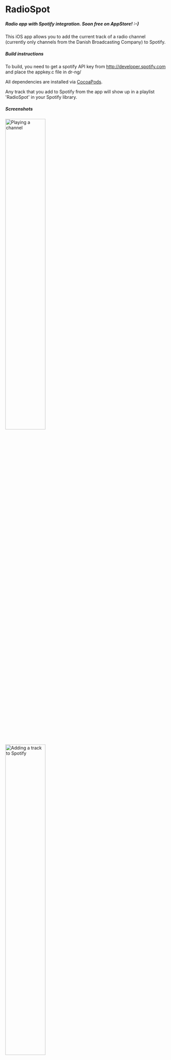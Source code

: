 RadioSpot
==========

##### Radio app with Spotify integration. Soon free on AppStore! :-)

This iOS app allows you to add the current track of a radio channel (currently only channels from the Danish Broadcasting Company) to Spotify.

##### Build instructions

To build, you need to get a spotify API key from http://developer.spotify.com and place the appkey.c file in dr-ng/

All dependencies are installed via <a href='http://cocoapods.org'>CocoaPods</a>.

Any track that you add to Spotify from the app will show up in a playlist 'RadioSpot' in your Spotify library.

##### Screenshots

<a href="http://i.imgur.com/nRexA9X.png"><img src="http://i.imgur.com/nRexA9X.png" title="Playing a channel"  width='50%'/></a>

<a href="http://i.imgur.com/boOD750.png"><img src="http://i.imgur.com/boOD750.png" title="Adding a track to Spotify"  width='50%'/></a>

<a href="http://i.imgur.com/FpjRPpd.png"><img src="http://i.imgur.com/FpjRPpd.png" title="Using the remote to add a track"  width='50%'/></a>


